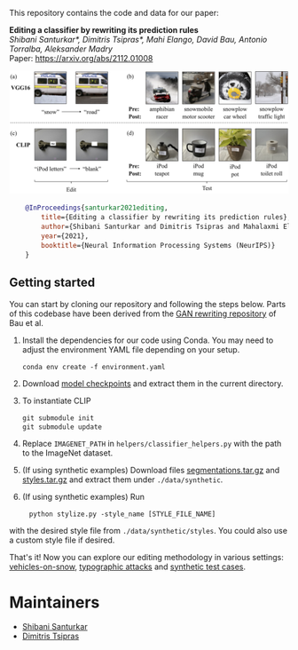 This repository contains the code and data for our paper:

**Editing a classifier by rewriting its prediction rules** <br>
*Shibani Santurkar\*, Dimitris Tsipras\*, Mahi Elango, David Bau, Antonio Torralba, Aleksander Madry* <br>
Paper: https://arxiv.org/abs/2112.01008 <br>

![](edit_examples.png)

```bibtex
    @InProceedings{santurkar2021editing,
        title={Editing a classifier by rewriting its prediction rules},
        author={Shibani Santurkar and Dimitris Tsipras and Mahalaxmi Elango and David Bau and Antonio Torralba and Aleksander Madry},
        year={2021},
        booktitle={Neural Information Processing Systems (NeurIPS)}
    }
```

## Getting started
You can start by cloning our repository and following the steps below. Parts of this codebase have been derived from the [GAN rewriting
repository](https://github.com/davidbau/rewriting) of Bau et al. 

1. Install the dependencies for our code using Conda. You may need to adjust the environment YAML file depending on your setup.

    ```
    conda env create -f environment.yaml
    ```

2. Download [model checkpoints](https://github.com/MadryLab/EditingClassifiers/releases/download/v1/checkpoints.tar.gz) and extract them in the current directory.

3. To instantiate CLIP
    ```
    git submodule init
    git submodule update

    ```
    
4. Replace `IMAGENET_PATH` in `helpers/classifier_helpers.py` with the path to the ImageNet dataset.
 
5. (If using synthetic examples) Download files [segmentations.tar.gz](https://github.com/MadryLab/EditingClassifiers/releases/download/v1/segmentations.tar.gz) and [styles.tar.gz](https://github.com/MadryLab/EditingClassifiers/releases/download/v1/styles.tar.gz) and extract them under `./data/synthetic`.

6. (If using synthetic examples) Run 
```
     python stylize.py -style_name [STYLE_FILE_NAME]
```
with the desired style file from `./data/synthetic/styles`. You could also use a custom style file if desired.

That's it! Now you can explore our editing methodology in various settings: [vehicles-on-snow](https://github.com/MadryLab/EditingClassifiers/blob/master/vehicles_on_snow.ipynb), [typographic attacks](https://github.com/MadryLab/EditingClassifiers/blob/master/typographic_attacks.ipynb) and [synthetic test cases](https://github.com/MadryLab/EditingClassifiers/blob/master/synthetic_test_cases.ipynb).

# Maintainers

* [Shibani Santurkar](https://twitter.com/ShibaniSan)
* [Dimitris Tsipras](https://twitter.com/tsiprasd)
